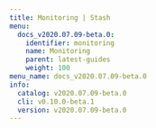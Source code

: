 ```yaml
---
title: Monitoring | Stash
menu:
  docs_v2020.07.09-beta.0:
    identifier: monitoring
    name: Monitoring
    parent: latest-guides
    weight: 100
menu_name: docs_v2020.07.09-beta.0
info:
  catalog: v2020.07.09-beta.0
  cli: v0.10.0-beta.1
  version: v2020.07.09-beta.0
---
```


